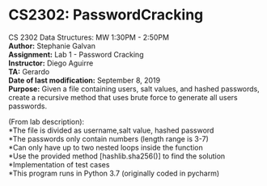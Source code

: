 # CS2302: PasswordCracking
CS 2302 Data Structures: MW 1:30PM - 2:50PM <br />
**Author:** Stephanie Galvan <br />
**Assignment:** Lab 1 - Password Cracking <br />
**Instructor:** Diego Aguirre <br />
**TA:** Gerardo <br />
**Date of last modification:** September 8, 2019 <br />
**Purpose:** Given a file containing users, salt values, and hashed passwords, create a recursive method that uses brute force to generate all users passwords. <br />

(From lab description): <br />
  *The file is divided as username,salt value, hashed password <br />
  *The passwords only contain numbers (length range is 3-7) <br />
  *Can only have up to two nested loops inside the function <br />
  *Use the provided method [hashlib.sha256()] to find the solution  <br />
  *Implementation of test cases <br />
  *This program runs in Python 3.7 (originally coded in pycharm)

